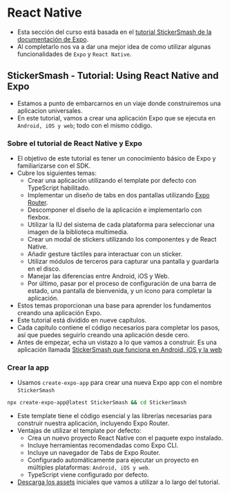 # React Native

- Esta sección del curso está basada en el [tutorial StickerSmash de la documentación de Expo](https://docs.expo.dev/tutorial/introduction/).
- Al completarlo nos va a dar una mejor idea de como utilizar algunas funcionalidades de `Expo` y `React Native`.

## StickerSmash - Tutorial: Using React Native and Expo

- Estamos a punto de embarcarnos en un viaje donde construiremos una aplicacion universales.
- En este tutorial, vamos a crear una aplicación Expo que se ejecuta en `Android, iOS y web`; todo con el mismo código.

### Sobre el tutorial de React Native y Expo

- El objetivo de este tutorial es tener un conocimiento básico de Expo y familiarizarse con el SDK.
- Cubre los siguientes temas:
  - Crear una aplicación utilizando el template por defecto con TypeScript habilitado.
  - Implementar un diseño de tabs en dos pantallas utilizando [Expo Router](https://docs.expo.dev/router/introduction).
  - Descomponer el diseño de la aplicación e implementarlo con flexbox.
  - Utilizar la IU del sistema de cada plataforma para seleccionar una imagen de la biblioteca multimedia.
  - Crear un modal de stickers utilizando los componentes <Modal> y <FlatList> de React Native.
  - Añadir gesture táctiles para interactuar con un sticker.
  - Utilizar módulos de terceros para capturar una pantalla y guardarla en el disco.
  - Manejar las diferencias entre Android, iOS y Web.
  - Por último, pasar por el proceso de configuración de una barra de estado, una pantalla de bienvenida, y un icono para completar la aplicación.
- Estos temas proporcionan una base para aprender los fundamentos creando una aplicación Expo.
- Este tutorial está dividido en nueve capítulos.
- Cada capítulo contiene el código necesarios para completar los pasos, así que puedes seguirlo creando una aplicación desde cero.
- Antes de empezar, echa un vistazo a lo que vamos a construir. Es una aplicación llamada [StickerSmash que funciona en Android, iOS y la web](https://docs.expo.dev/static/videos/tutorial/final.mp4)

### Crear la app

- Usamos `create-expo-app` para crear una nueva Expo app con el nombre `StickerSmash`

```bash
npx create-expo-app@latest StickerSmash && cd StickerSmash
```

- Este template tiene el código esencial y las librerías necesarias para construir nuestra aplicación, incluyendo Expo Router.
- Ventajas de utilizar el template por defecto:
  - Crea un nuevo proyecto React Native con el paquete expo instalado.
  - Incluye herramientas recomendadas como Expo CLI.
  - Incluye un navegador de Tabs de Expo Router.
  - Configurado automáticamente para ejecutar un proyecto en múltiples plataformas: `Android, iOS y web`.
  - TypeScript viene configurado por defecto.
- [Descarga los assets](../assets/react-native/sticker-smash-assets.zip) iniciales que vamos a utilizar a lo largo del tutorial.
